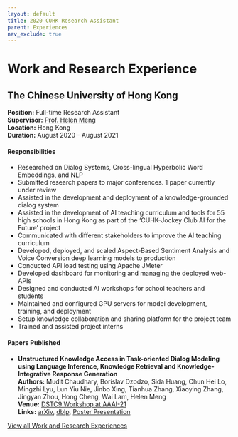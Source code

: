 ```yaml
---
layout: default
title: 2020 CUHK Research Assistant
parent: Experiences
nav_exclude: true
---
```

# Work and Research Experience

## The Chinese University of Hong Kong
**Position:** Full-time Research Assistant  
**Supervisor:** [Prof. Helen Meng](https://www.se.cuhk.edu.hk/people/academic-staff/prof-meng-mei-ling-helen/)  
**Location:** Hong Kong  
**Duration:** August 2020 - August 2021  

#### Responsibilities
*	Researched on Dialog Systems, Cross-lingual Hyperbolic Word Embeddings, and NLP
*	Submitted research papers to major conferences. 1 paper currently under review
*	Assisted in the development and deployment of a knowledge-grounded dialog system
*	Assisted in the development of AI teaching curriculum and tools for 55 high schools in Hong Kong as part of the ‘CUHK-Jockey Club AI for the Future’ project
*	Communicated with different stakeholders to improve the AI teaching curriculum
*	Developed, deployed, and scaled Aspect-Based Sentiment Analysis and Voice Conversion deep learning models to production
*	Conducted API load testing using Apache JMeter
*	Developed dashboard for monitoring and managing the deployed web-APIs
*	Designed and conducted AI workshops for school teachers and students
*	Maintained and configured GPU servers for model development, training, and deployment
*	Setup knowledge collaboration and sharing platform for the project team
*	Trained and assisted project interns

#### Papers Published
- __Unstructured Knowledge Access in Task-oriented Dialog Modeling using Language Inference, Knowledge Retrieval and Knowledge-Integrative Response Generation__  
__Authors:__ Mudit Chaudhary, Borislav Dzodzo, Sida Huang, Chun Hei Lo, Mingzhi Lyu, Lun Yiu Nie, Jinbo Xing, Tianhua Zhang, Xiaoying Zhang, Jingyan Zhou, Hong Cheng, Wai Lam, Helen Meng  
__Venue:__  [DSTC9 Workshop at AAAI-21](https://dstc9.dstc.community/aaai-21-workshop)  
__Links:__ [arXiv](https://arxiv.org/abs/2101.06066), [dblp](https://dblp.org/rec/journals/corr/abs-2101-06066), [Poster Presentation](/assets/documents/Poster_DSTC9_AAAI21.pdf)

[View all Work and Research Experiences](https://muditchaudhary.github.io/docs/experiences/)